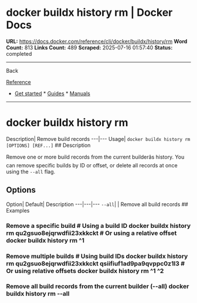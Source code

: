 # docker buildx history rm | Docker Docs

**URL:** https://docs.docker.com/reference/cli/docker/buildx/history/rm
**Word Count:** 813
**Links Count:** 489
**Scraped:** 2025-07-16 01:57:40
**Status:** completed

---

Back

[Reference](https://docs.docker.com/reference/)

  * [Get started](https://docs.docker.com/get-started/)   * [Guides](https://docs.docker.com/guides/)   * [Manuals](https://docs.docker.com/manuals/)

* * *

# docker buildx history rm

Description| Remove build records   ---|---   Usage| `docker buildx history rm [OPTIONS] [REF...]`      ## Description

Remove one or more build records from the current builderâs history. You can remove specific builds by ID or offset, or delete all records at once using the `--all` flag.

## Options

Option| Default| Description   ---|---|---   `--all`| | Remove all build records      ## Examples

### Remove a specific build               # Using a build ID     docker buildx history rm qu2gsuo8ejqrwdfii23xkkckt          # Or using a relative offset     docker buildx history rm ^1     

### Remove multiple builds               # Using build IDs     docker buildx history rm qu2gsuo8ejqrwdfii23xkkckt qsiifiuf1ad9pa9qvppc0z1l3          # Or using relative offsets     docker buildx history rm ^1 ^2     

### Remove all build records from the current builder \(--all\)               docker buildx history rm --all
